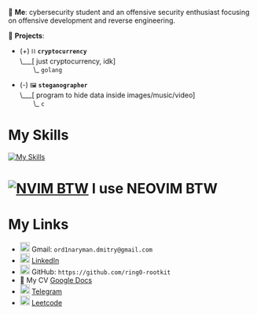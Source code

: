 <!TODO
add disclaimer
add ring0 map lmao
/>

💬 **Me**: cybersecurity student and an offensive security enthusiast focusing on offensive development and reverse engineering.

🌱 **Projects**:

- (+) `⛓️` **`cryptocurrency`**<br>
\\___[ just cryptocurrency, idk]<br>
&nbsp;&nbsp;&nbsp;&nbsp;&nbsp;&nbsp;&nbsp;\\\_ `golang`

- (-) `🖼️` **`steganographer`**<br>
\\___[ program to hide data inside images/music/video]<br>
&nbsp;&nbsp;&nbsp;&nbsp;&nbsp;&nbsp;&nbsp;\\\_ `c`

# My Skills
[![My Skills](https://skillicons.dev/icons?i=bash,c,cpp,go,neovim,vim,linux)](https://skillicons.dev)

# [![NVIM BTW](https://skillicons.dev/icons?i=neovim)](https://skillicons.dev) I use NEOVIM BTW

# My Links

* <img src="https://skillicons.dev/icons?i=gmail" width="20" height="20"/> Gmail: `ord1naryman.dmitry@gmail.com`
* <img src="https://skillicons.dev/icons?i=linkedin" width="20" height="20"/> [LinkedIn](https://www.linkedin.com/in/dmitry-dubina-96476a26b)  
* <img src="https://github.com/ring0-rootkit/ring0-rootkit/blob/main/github.png" width="20" height="20"/> GitHub: `https://github.com/ring0-rootkit`
* 📝 My CV [Google Docs](https://docs.google.com/document/d/1aAGMqglEGZCVxPkagxD3X-CBwryW7sAkuv0WoM2V6gA/edit?usp=sharing)
* <img src="https://github.com/ring0-rootkit/ring0-rootkit/blob/main/tg.png" width="20" height="20"/> [Telegram](https://t.me/ring0_rootkit)
* <img src="https://github.com/ring0-rootkit/ring0-rootkit/blob/main/leetcode.png" width="20" height="20"/>  [Leetcode](https://leetcode.com/0rd1naryman/)


